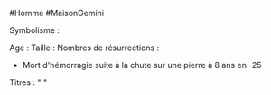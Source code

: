 #Homme #MaisonGemini

Symbolisme : 

Age :
Taille :
Nombres de résurrections :
- Mort d'hémorragie suite à la chute sur une pierre à 8 ans en -25

Titres :
"
"

